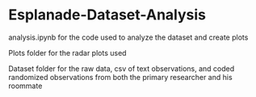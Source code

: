 # Esplanade-Dataset-Analysis

analysis.ipynb for the code used to analyze the dataset and create plots


Plots folder for the radar plots used

Dataset folder for the raw data, csv of text observations, and coded randomized observations from both the primary researcher and his roommate

